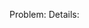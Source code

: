Problem: <Write a C program to calculate the Factorial of a given number>
Details: <if statement and for loop are used in this program to make a better program >

